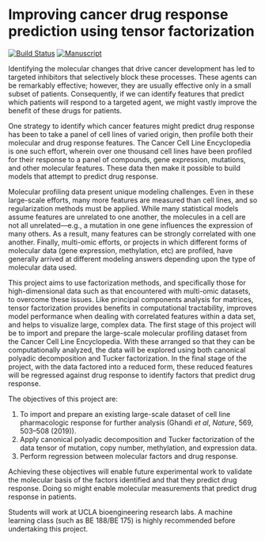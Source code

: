 # Improving cancer drug response prediction using tensor factorization

[![Build Status](https://transduc.seas.ucla.edu/buildStatus/icon?job=meyer-lab%2Ftfac-ccle%2Fmaster)](https://transduc.seas.ucla.edu/job/meyer-lab/job/tfac-ccle/job/master/)
[![Manuscript](https://img.shields.io/static/v1?label=manuscript&message=master&color=blue)](https://meyer-lab.github.io/tfac-ccle/manuscript.html)

Identifying the molecular changes that drive cancer development has led to targeted inhibitors that selectively block these processes. These agents can be remarkably effective; however, they are usually effective only in a small subset of patients. Consequently, if we can identify features that predict which patients will respond to a targeted agent, we might vastly improve the benefit of these drugs for patients.

One strategy to identify which cancer features might predict drug response has been to take a panel of cell lines of varied origin, then profile both their molecular and drug response features. The Cancer Cell Line Encyclopedia is one such effort, wherein over one thousand cell lines have been profiled for their response to a panel of compounds, gene expression, mutations, and other molecular features. These data then make it possible to build models that attempt to predict drug response.

Molecular profiling data present unique modeling challenges. Even in these large-scale efforts, many more features are measured than cell lines, and so regularization methods must be applied. While many statistical models assume features are unrelated to one another, the molecules in a cell are not all unrelated—e.g., a mutation in one gene influences the expression of many others. As a result, many features can be strongly correlated with one another. Finally, multi-omic efforts, or projects in which different forms of molecular data (gene expression, methylation, etc) are profiled, have generally arrived at different modeling answers depending upon the type of molecular data used.

This project aims to use factorization methods, and specifically those for high-dimensional data such as that encountered with multi-omic datasets, to overcome these issues. Like principal components analysis for matrices, tensor factorization provides benefits in computational tractability, improves model performance when dealing with correlated features within a data set, and helps to visualize large, complex data. The first stage of this project will be to import and prepare the large-scale molecular profiling dataset from the Cancer Cell Line Encyclopedia. With these arranged so that they can be computationally analyzed, the data will be explored using both canonical polyadic decomposition and Tucker factorization. In the final stage of the project, with the data factored into a reduced form, these reduced features will be regressed against drug response to identify factors that predict drug response.

The objectives of this project are:

1. To import and prepare an existing large-scale dataset of cell line pharmacologic response for further analysis (Ghandi *et al*, *Nature*, 569, 503–508 (2019)).
2. Apply canonical polyadic decomposition and Tucker factorization of the data tensor of mutation, copy number, methylation, and expression data.
3. Perform regression between molecular factors and drug response.

Achieving these objectives will enable future experimental work to validate the molecular basis of the factors identified and that they predict drug response. Doing so might enable molecular measurements that predict drug response in patients.

Students will work at UCLA bioengineering research labs. A machine learning class (such as BE 188/BE 175) is highly recommended before undertaking this project.

